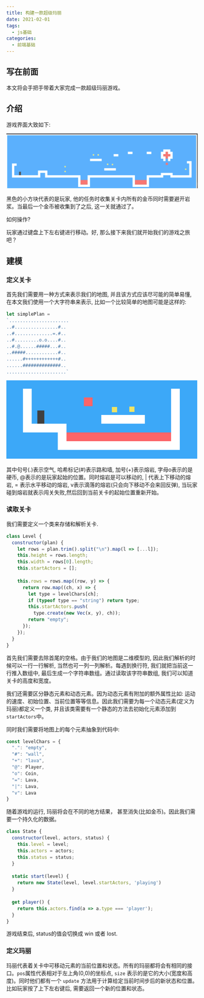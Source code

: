 ```yaml
---
title: 构建一款超级玛丽
date: 2021-02-01
tags:
  - js基础
categories:
  - 前端基础
---
```



## 写在前面

   本文将会手把手带着大家完成一款超级玛丽游戏。

## 介绍   

  游戏界面大致如下: 

  ![image](./img/super.gif)

  黑色的小方块代表的是玩家, 他的任务时收集关卡内所有的金币同时需要避开岩浆。当最后一个金币被收集到了之后, 这一关就通过了。

  如何操作? 

  玩家通过键盘上下左右键进行移动。好, 那么接下来我们就开始我们的游戏之旅吧？

## 建模

  ### 定义关卡

  首先我们需要用一种方式来表示我们的地图, 并且该方式应该尽可能的简单易懂, 在本文我们使用一个大字符串来表示, 比如一个比较简单的地图可能是这样的: 

  ```js
  let simplePlan = 
  `......................
  ..#................#..
  ..#..............=.#..
  ..#.........o.o....#..
  ..#.@......#####...#..
  ..#####............#..
  ......#++++++++++++#..
  ......##############..
  ......................`
  ```

  ![image](./img/super2.png)

  其中句号(.)表示空气, 哈希标记(#)表示路和墙, 加号(+)表示熔岩, 字母o表示的是硬币, @表示的是玩家起始的位置。同时熔岩是可以移动的, | 代表上下移动的熔岩, = 表示水平移动的熔岩, v表示滴落的熔岩(只会向下移动不会来回反弹), 当玩家碰到熔岩就表示闯关失败,然后回到当前关卡的起始位置重新开始。


  ### 读取关卡

  我们需要定义一个类来存储和解析关卡.

  ```js
  class Level {
    constructor(plan) {
      let rows = plan.trim().split("\n").map(l => [...l]);
      this.height = rows.length;
      this.width = rows[0].length;
      this.startActors = [];

      this.rows = rows.map((row, y) => {
        return row.map((ch, x) => {
          let type = levelChars[ch];
          if (typeof type == "string") return type;
          this.startActors.push(
            type.create(new Vec(x, y), ch));
          return "empty";
        });
      });
    }
  }
  ```

  首先我们需要去除首尾的空格。由于我们的地图是二维模型的, 因此我们解析的时候可以一行一行解析, 当然也可一列一列解析。每遇到换行符, 我们就把当前这一行推入数组中, 最后生成一个字符串数组。通过读取该字符串数组, 我们可以知道关卡的高度和宽度。 

  我们还需要区分静态元素和动态元素。因为动态元素有附加的额外属性比如: 运动的速度、初始位置、当前位置等等信息。因此我们需要为每一个动态元素(定义为玛丽)都定义一个类, 并且该类需要有一个静态的方法去初始化元素添加到 ``` startActors ```中。

  同时我们需要将地图上的每个元素抽象到代码中: 

  ```js
  const levelChars = {
    ".": "empty",
    "#": "wall",
    "+": "lava",
    "@": Player,
    "o": Coin,
    "=": Lava,
    "|": Lava,
    "v": Lava
  }
  ```

  随着游戏的运行, 玛丽将会在不同的地方结果， 甚至消失(比如金币)。因此我们需要一个持久化的数据。

  ```js
  class State {
    constructor(level, actors, status) {
      this.level = level;
      this.actors = actors;
      this.status = status;
    }

    static start(level) {
      return new State(level, level.startActors, 'playing')
    }

    get player() {
      return this.actors.find(a => a.type === 'player');
    }
  }
  ```

  游戏结束后, status的值会切换成 win 或者 lost.

  ### 定义玛丽

  玛丽代表着关卡中可移动元素的当前位置和状态。所有的玛丽都将会有相同的接口。``` pos ```属性代表相对于左上角(0,0)的坐标点, ```size``` 表示的是它的大小(宽度和高度)。同时他们都有一个 ``` update ``` 方法用于计算给定当前时间步后的新状态和位置。比如玩家按了上下左右键后, 需要返回一个新的位置和状态。